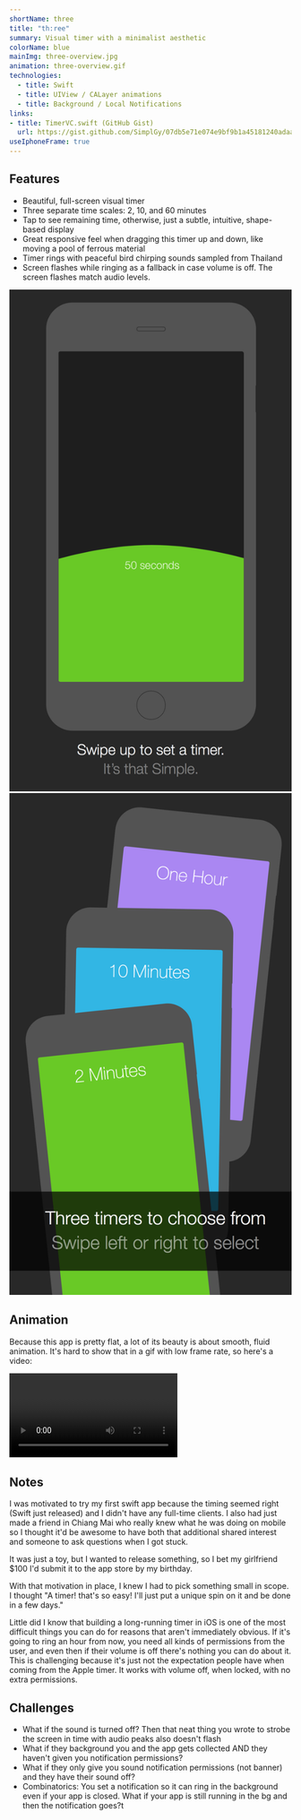 ```yaml
---
shortName: three
title: "th:ree"
summary: Visual timer with a minimalist aesthetic
colorName: blue
mainImg: three-overview.jpg
animation: three-overview.gif
technologies:
  - title: Swift
  - title: UIView / CALayer animations
  - title: Background / Local Notifications
links:
- title: TimerVC.swift (GitHub Gist)
  url: https://gist.github.com/SimplGy/07db5e71e074e9bf9b1a45181240adaa
useIphoneFrame: true
---
```


## Features

* Beautiful, full-screen visual timer
* Three separate time scales: 2, 10, and 60 minutes
* Tap to see remaining time, otherwise, just a subtle, intuitive, shape-based display
* Great responsive feel when dragging this timer up and down, like moving a pool of ferrous material
* Timer rings with peaceful bird chirping sounds sampled from Thailand
* Screen flashes while ringing as a fallback in case volume is off. The screen flashes match audio levels.

![Swipe up to set a timer](/projects/img/three/tutorial/1.png)
![Choose a Timer](/projects/img/three/tutorial/2.png)


## Animation

Because this app is pretty flat, a lot of its beauty is about smooth, fluid animation. It's hard to show that in a gif with low frame rate, so here's a video:

<p class="alignCenter">
<video src="/projects/img/three/three.mov" autoplay autostart preload controls loop="true">
  Sorry, your browser doesn't support embedded videos, 
  but you can <a href="/projects/img/three/three.mov">download it</a> if you'd like.
</video>
</p>

## Notes

I was motivated to try my first swift app because the timing seemed right (Swift just released) and I didn't have any full-time clients. I also had just made a friend in Chiang Mai who really knew what he was doing on mobile so I thought it'd be awesome to have both that additional shared interest and someone to ask questions when I got stuck.

It was just a toy, but I wanted to release something, so I bet my girlfriend $100 I'd submit it to the app store by my birthday.

With that motivation in place, I knew I had to pick something small in scope. I thought "A timer! that's so easy! I'll just put a unique spin on it and be done in a few days."

Little did I know that building a long-running timer in iOS is one of the most difficult things you can do for reasons that aren't immediately obvious. If it's going to ring an hour from now, you need all kinds of permissions from the user, and even then if their volume is off there's nothing you can do about it. This is challenging because it's just not the expectation people have when coming from the Apple timer. It works with volume off, when locked, with no extra permissions.

## Challenges

* What if the sound is turned off? Then that neat thing you wrote to strobe the screen in time with audio peaks also doesn't flash
* What if they background you and the app gets collected AND they haven't given you notification permissions?
* What if they only give you sound notification permissions (not banner) and they have their sound off?
* Combinatorics: You set a notification so it can ring in the background even if your app is closed. What if your app is still running in the bg and then the notification goes?t